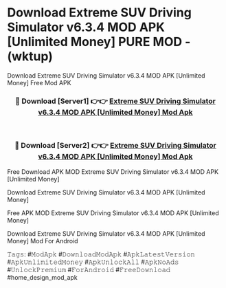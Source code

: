 # Download Extreme SUV Driving Simulator v6.3.4 MOD APK [Unlimited Money] PURE MOD - (wktup)
Download Extreme SUV Driving Simulator v6.3.4 MOD APK [Unlimited Money] Free Mod APK

<div align="center">
<h3>🔴 Download [Server1] 👉👉 <a href="https://apk-comot.site?title=Extreme_SUV_Driving_Simulator_v6.3.4_MOD_APK_[Unlimited_Money]">Extreme SUV Driving Simulator v6.3.4 MOD APK [Unlimited Money] Mod Apk</a></h3><br>

<h3>🔴 Download [Server2] 👉👉 <a href="https://apk-comot.site?title=Extreme_SUV_Driving_Simulator_v6.3.4_MOD_APK_[Unlimited_Money]">Extreme SUV Driving Simulator v6.3.4 MOD APK [Unlimited Money] Mod Apk</a></h3>
</div>


Free Download APK MOD Extreme SUV Driving Simulator v6.3.4 MOD APK [Unlimited Money]

Download Extreme SUV Driving Simulator v6.3.4 MOD APK [Unlimited Money] 

Free APK MOD Extreme SUV Driving Simulator v6.3.4 MOD APK [Unlimited Money] 

Download Extreme SUV Driving Simulator v6.3.4 MOD APK [Unlimited Money] Mod For Android

𝚃𝚊𝚐𝚜: #𝙼𝚘𝚍𝙰𝚙𝚔 #𝙳𝚘𝚠𝚗𝚕𝚘𝚊𝚍𝙼𝚘𝚍𝙰𝚙𝚔 #𝙰𝚙𝚔𝙻𝚊𝚝𝚎𝚜𝚝𝚅𝚎𝚛𝚜𝚒𝚘𝚗 #𝙰𝚙𝚔𝚄𝚗𝚕𝚒𝚖𝚒𝚝𝚎𝚍𝙼𝚘𝚗𝚎𝚢 #𝙰𝚙𝚔𝚄𝚗𝚕𝚘𝚌𝚔𝙰𝚕𝚕 #𝙰𝚙𝚔𝙽𝚘𝙰𝚍𝚜 #𝚄𝚗𝚕𝚘𝚌𝚔𝙿𝚛𝚎𝚖𝚒𝚞𝚖 #𝙵𝚘𝚛𝙰𝚗𝚍𝚛𝚘𝚒𝚍 #𝙵𝚛𝚎𝚎𝙳𝚘𝚠𝚗𝚕𝚘𝚊𝚍 #home_design_mod_apk